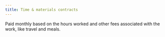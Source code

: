 ```yaml
---
title: Time & materials contracts
---
```

Paid monthly based on the hours worked and other fees associated with the work, like travel and meals. 